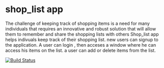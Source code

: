 
# shop_list app
The challenge of keeping track of shopping items is a need for many individuals that requires an innovative and robust solution that will allow them to remember and share the shopping lists with others 
 Shop_list app
 helps indivuals keep track of their shopping list.
new users can signup to the application.
A user can login , then acceses a window where he can access his items on the list.
a user can add  or delete items from the list.

[![Build Status](https://travis-ci.org/ruganda/shop_list.svg?branch=master)](https://travis-ci.org/ruganda/shop_list) 
